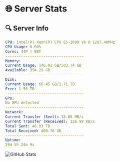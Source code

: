 # 🌐 Server Stats
## 🔍 Server Info
```yaml
CPU: Intel(R) Xeon(R) CPU E5-2699 v4 @ 1287.40MHz
CPU Usage: 0.60%
Cores: 44P | 88T
-----------------------------------
Memory:
Current Usage: 146.01 GB/503.74 GB
Available: 354.29 GB
-----------------------------------
Disk:
Current Usage: 66.45 GB/1.71 TB
Free: 1.56 TB
-----------------------------------
GPU:
No GPU detected
-----------------------------------
Network:
Current Transfer (Sent): 18.88 MB/s
Current Transfer (Received): 126.98 KB/s
Total Sent: 46.03 TB
Total Received: 400.76 GB
-----------------------------------
Uptime:
29d 5h 24m 9s
```
![GitHub Stats](https://img.shields.io/badge/Updated-2025-04-06_02:46:58-blue)